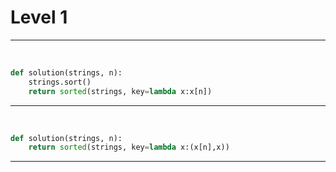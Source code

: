 # Level 1

---

​																									




```python
def solution(strings, n):
    strings.sort() 
    return sorted(strings, key=lambda x:x[n])
```

---

​												

```python
def solution(strings, n):
    return sorted(strings, key=lambda x:(x[n],x))
```

---



```python

```

